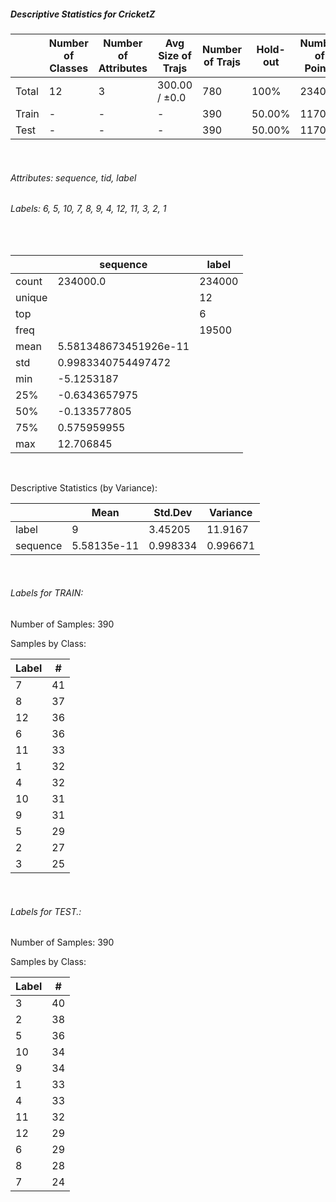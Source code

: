 ##### Descriptive Statistics for CricketZ


|       |   Number of Classes |   Number of Attributes |   Avg Size of Trajs |   Number of Trajs | Hold-out   |   Number of Points |   Longest Size |   Shortest Size |
|-------|---------------------|------------------------|---------------------|-------------------|------------|--------------------|----------------|-----------------|
| Total | 12                  | 3                      | 300.00 / ±0.0       | 780               | 100%       |             234000 |            300 |             300 |
| Train | -                   | -                      | -                   | 390               | 50.00%     |             117000 |            300 |             300 |
| Test  | -                   | -                      | -                   | 390               | 50.00%     |             117000 |            300 |             300 |

&nbsp;

###### Attributes: sequence, tid, label


###### Labels: 6, 5, 10, 7, 8, 9, 4, 12, 11, 3, 2, 1

&nbsp;

|        | sequence              | label   |
|--------|-----------------------|---------|
| count  | 234000.0              | 234000  |
| unique |                       | 12      |
| top    |                       | 6       |
| freq   |                       | 19500   |
| mean   | 5.581348673451926e-11 |         |
| std    | 0.9983340754497472    |         |
| min    | -5.1253187            |         |
| 25%    | -0.6343657975         |         |
| 50%    | -0.133577805          |         |
| 75%    | 0.575959955           |         |
| max    | 12.706845             |         |

&nbsp;

Descriptive Statistics (by Variance): 


|          |        Mean |   Std.Dev |   Variance |
|----------|-------------|-----------|------------|
| label    | 9           |  3.45205  |  11.9167   |
| sequence | 5.58135e-11 |  0.998334 |   0.996671 |

&nbsp;

###### Labels for TRAIN:


Number of Samples: 390
Samples by Class:
|   Label |   # |
|---------|-----|
|       7 |  41 |
|       8 |  37 |
|      12 |  36 |
|       6 |  36 |
|      11 |  33 |
|       1 |  32 |
|       4 |  32 |
|      10 |  31 |
|       9 |  31 |
|       5 |  29 |
|       2 |  27 |
|       3 |  25 |

&nbsp;

###### Labels for TEST.:


Number of Samples: 390
Samples by Class:
|   Label |   # |
|---------|-----|
|       3 |  40 |
|       2 |  38 |
|       5 |  36 |
|      10 |  34 |
|       9 |  34 |
|       1 |  33 |
|       4 |  33 |
|      11 |  32 |
|      12 |  29 |
|       6 |  29 |
|       8 |  28 |
|       7 |  24 |